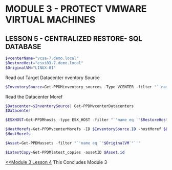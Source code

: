 # MODULE 3 - PROTECT VMWARE VIRTUAL MACHINES

## LESSON 5 - CENTRALIZED RESTORE- SQL DATABASE

```Powershell
$vcenterName="vcsa-7.demo.local"
$RestoreHost="esxi03-7.demo.local"
$OriginalVM="LINUX-01"
```

Read out Target Datacenter nventory Source

```Powershell
$InventorySource=Get-PPDMinventory_sources -Type VCENTER -filter "`'name eq `"$vcenterName`"`'"
```

Read the Datacenter Moref

```Powershell
$Datacenter=$InventorySource| Get-PPDMvcenterDatacenters
$Datacenter
```

```Powershell
$ESXHOST=Get-PPDMhosts -type ESX_HOST -filter "`'name eq `"$RestoreHost`"`'"
```

```Powershell
$HostMorefs=Get-PPDMvcenterMorefs -ID $InventorySource.ID -hostMoref $ESXHOST.details.esxHost.hostMoref
$HostMorefs
```

```Powershell
$Asset=Get-PPDMassets -filter "`'name eq `"$OriginalVM`"`'"
```

```Powershell
$LatestCopy=Get-PPDMlatest_copies -assetID $Asset.id
```


[<<Module 3 Lesson 4](./Module_3_4.md) This Concludes Module 3 